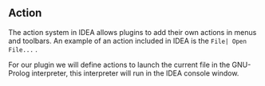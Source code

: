 ## Action

The action system in IDEA allows plugins to add their own actions in menus and toolbars. An example of an action included in IDEA is the `File| Open File...` .

For our plugin we will define actions to launch the current file in the GNU-Prolog interpreter, this interpreter will run in the IDEA console window.
